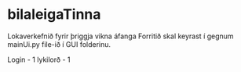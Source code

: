 # bilaleigaTinna
Lokaverkefnið fyrir þriggja vikna áfanga
Forritið skal keyrast í gegnum mainUi.py file-ið í GUI folderinu.

Login - 1
lykilorð - 1


